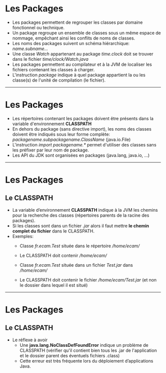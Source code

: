 
# Les Packages

- Les packages permettent de regrouper les classes par domaine fonctionnel ou technique.
- Un package regroupe un ensemble de classes sous un même espace de nommage, empêchant ainsi les conflits de noms de classes.
- Les noms des packages suivent un schéma hiérarchique: _name.subname..._
- Une classe _Watch_ appartenant au package _time.clock_ doit se trouver dans le fichier _time/clock/Watch.java_
- Les packages permettent au compilateur et à la JVM de localiser les fichiers contenant les classes à charger.
- L'instruction _package_ indique à quel package appartient la ou les classe(s) de l'unité de compilation (le fichier).

---

# Les Packages

- Les répertoires contenant les packages doivent être présents dans la variable d'environnement **CLASSPATH**
- En dehors du package (sans directive import), les noms des classes doivent être indiqués sous leur forme complète: _packagename.subpackagename.ClassName_ (java.io.File)
- L'instruction _import packagename.*_ permet d'utiliser des classes sans les préfixer par leur nom de package.
- Les API du JDK sont organisées en packages (java.lang, java.io, ...)

---

# Les Packages
## Le CLASSPATH

- La variable d’environnement **CLASSPATH** indique à la JVM les chemins pour la recherche des classes (répertoires parents de la racine des packages).
- Si les classes sont dans un fichier _.jar_ alors il faut mettre **le chemin complet du fichier** dans le CLASSPATH.
- Exemples:
  - Classe _fr.ecam.Test_ située dans le répertoire _/home/ecam/_
  - Le CLASSPATH doit contenir _/home/ecam/_

  - Classe _fr.ecam.Test_ située dans un fichier _Test.jar_ dans _/home/ecam/_
  - Le CLASSPATH doit contenir le fichier _/home/ecam/Test.jar_ (et non le dossier dans lequel il est situé)

---

# Les Packages
## Le CLASSPATH

- Le réflexe à avoir
  - Une **java.lang.NoClassDefFoundError** indique un problème de CLASSPATH (vérifier qu'il contient bien tous les .jar de l'application et le dossier parent des éventuels fichiers .class)
  - Cette erreur est très fréquente lors du déploiement d’applications Java.
